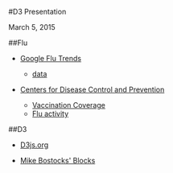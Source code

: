 #D3 Presentation

March 5, 2015

##Flu

* [Google Flu Trends](https://www.google.org/flutrends/us/#US)

  * [data](https://www.google.org/flutrends/us/data.txt)

* [Centers for Disease Control and Prevention](http://www.cdc.gov/flu/index.htm)

  * [Vaccination Coverage](http://www.cdc.gov/flu/fluvaxview/reports/reporti1314/trends/index.htm)
  * [Flu activity](http://www.cdc.gov/flu/weekly/fluactivitysurv.htm)


##D3 

* [D3js.org](http://d3js.org/)

* [Mike Bostocks' Blocks](http://bl.ocks.org/mbostock)
